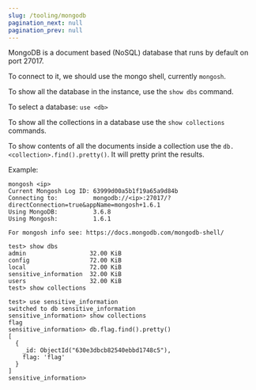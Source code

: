 ```yaml
---
slug: /tooling/mongodb
pagination_next: null
pagination_prev: null
---
```


MongoDB is a document based (NoSQL) database that runs by default on port 27017.

To connect to it, we should use the mongo shell, currently `mongosh`.

To show all the database in the instance, use the `show dbs` command.

To select a database: `use <db>`

To show all the collections in a database use the `show collections` commands.

To show contents of all the documents inside a collection use the `db.<collection>.find().pretty()`. It will pretty print the results.

Example:

```
mongosh <ip>
Current Mongosh Log ID: 63999d00a5b1f19a65a9d84b
Connecting to:          mongodb://<ip>:27017/?directConnection=true&appName=mongosh+1.6.1
Using MongoDB:          3.6.8
Using Mongosh:          1.6.1

For mongosh info see: https://docs.mongodb.com/mongodb-shell/

test> show dbs
admin                  32.00 KiB
config                 72.00 KiB
local                  72.00 KiB
sensitive_information  32.00 KiB
users                  32.00 KiB
test> show collections

test> use sensitive_information
switched to db sensitive_information
sensitive_information> show collections
flag
sensitive_information> db.flag.find().pretty()
[
  {
    _id: ObjectId("630e3dbcb82540ebbd1748c5"),
    flag: 'flag'
  }
]
sensitive_information>
```